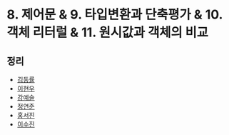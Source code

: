 # 8. 제어문 & 9. 타입변환과 단축평가 & 10. 객체 리터럴 & 11. 원시값과 객체의 비교

## 정리
- [김동률](dongryul.md)
- [이현우]()
- [강예슬]()
- [정연준]()
- [홍서진]()
- [이수진]()
